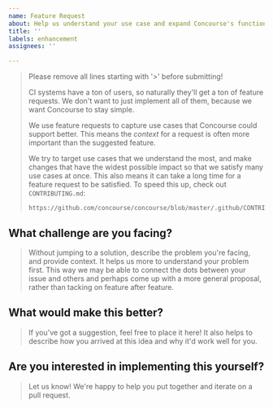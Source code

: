 ```yaml
---
name: Feature Request
about: Help us understand your use case and expand Concourse's functionality
title: ''
labels: enhancement
assignees: ''

---
```


> Please remove all lines starting with '>' before submitting!
>
> CI systems have a ton of users, so naturally they'll get a ton of feature
> requests. We don't want to just implement all of them, because we want
> Concourse to stay simple.
>
> We use feature requests to capture use cases that Concourse could support
> better. This means the *context* for a request is often more important than
> the suggested feature.
>
> We try to target use cases that we understand the most, and make changes that
> have the widest possible impact so that we satisfy many use cases at once.
> This also means it can take a long time for a feature request to be
> satisfied. To speed this up, check out `CONTRIBUTING.md`:
>
>     https://github.com/concourse/concourse/blob/master/.github/CONTRIBUTING.md

## What challenge are you facing?

> Without jumping to a solution, describe the problem you're facing, and
> provide context. It helps us more to understand your problem first. This way
> we may be able to connect the dots between your issue and others and perhaps
> come up with a more general proposal, rather than tacking on feature after
> feature.

## What would make this better?

> If you've got a suggestion, feel free to place it here! It also helps to
> describe how you arrived at this idea and why it'd work well for you.

## Are you interested in implementing this yourself?

> Let us know! We're happy to help you put together and iterate on a pull
> request.
